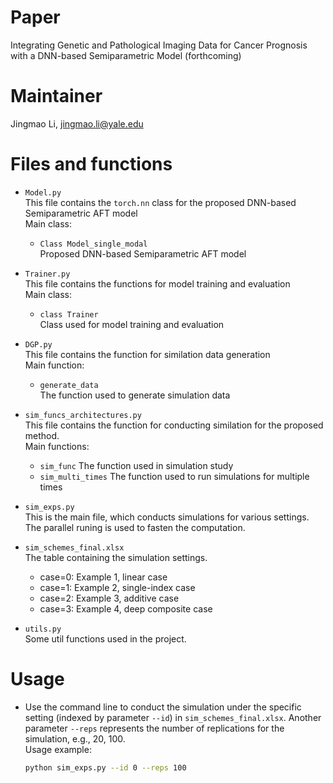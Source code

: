 # Paper

Integrating Genetic and Pathological Imaging Data for Cancer Prognosis with a DNN-based Semiparametric Model (forthcoming)

# Maintainer

Jingmao Li,  [jingmao.li@yale.edu](jingmao.li@yale.edu)  

# Files and functions

* `Model.py`  
  This file contains the `torch.nn` class for the proposed DNN-based Semiparametric AFT model  
  Main class:
  * `Class Model_single_modal`  
    Proposed DNN-based Semiparametric AFT model

* `Trainer.py`  
  This file contains the functions for model training and evaluation  
  Main class:
  * `class Trainer`  
  Class used for model training and evaluation

* `DGP.py`  
  This file contains the function for similation data generation  
  Main function:
  * `generate_data`  
    The function used to generate simulation data

* `sim_funcs_architectures.py`  
  This file contains the function for conducting similation for the proposed method.  
  Main functions:  
  * `sim_func`
    The function used in simulation study 
  * `sim_multi_times`
    The function used to run simulations for multiple times
* `sim_exps.py`  
  This is the main file, which conducts simulations for various settings. The parallel runing is used to fasten the computation.
* `sim_schemes_final.xlsx`  
  The table containing the simulation settings. 
  * case=0: Example 1, linear case
  * case=1: Example 2, single-index case
  * case=2: Example 3, additive case
  * case=3: Example 4, deep composite case

* `utils.py`  
  Some util functions used in the project. 

# Usage

* Use the command line to conduct the simulation under the specific setting (indexed by parameter `--id`) in `sim_schemes_final.xlsx`. Another parameter `--reps` represents the number of replications for the simulation, e.g., 20, 100.  
    Usage example:
    ```bash
    python sim_exps.py --id 0 --reps 100
    ```

